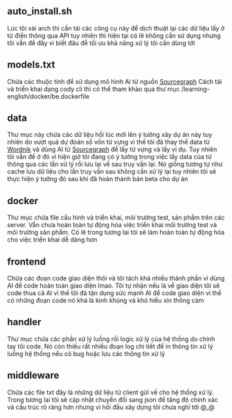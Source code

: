 ## auto_install.sh
Lúc tôi xài arch thì cần tải các công cụ này để dịch thuật lại các dữ liệu lấy ở từ điển thông qua API tuy nhiên thì hiện tại có lẽ không cần sử dụng nhưng tôi vẫn để đây vì biết đâu để tối ưu khả năng xử lý tôi cần dùng tới

## models.txt
Chứa các thuộc tính để sử dụng mô hình AI từ nguồn [Sourcegraph](https://sourcegraph.com/)
Cách tải và triển khai dạng cody cli thì có thể tham khảo qua thư mục /learning-english/docker/be.dockerfile

## data
Thư mục này chứa các dữ liệu hồi lúc mới lên ý tưởng xây dự án này tuy nhiên do vượt quá dự đoán số vốn từ vựng vì thế tôi đã thay thế data từ [Wordnik](https://www.wordnik.com/) và dùng AI từ [Sourcegraph](https://sourcegraph.com/) để lấy từ vựng và lấy ví dụ. Tuy nhiên tôi vẫn để ở đó vì hiện giờ tôi đang có ý tưởng trong việc lấy data của từ thông qua các lần xử lý rồi lưu lại về sau truy vấn lại. Nó giống tương tự như cache lưu dữ liệu cho lần truy vấn sau không cần xử lý lại tuy nhiên tôi sẽ thực hiện ý tưởng đó sau khi đã hoàn thành bản beta cho dự án

## docker
Thư mục chứa file cấu hình và triển khai, môi trường test, sản phẩm trên các server. Vẫn chưa hoàn toàn tự động hóa việc triển khai môi trường test và môi trường sản phẩm. Có lẽ trong tương lai tôi sẽ làm hoàn toàn tự động hóa cho việc triển khai dễ dàng hơn

## frontend
Chứa các đoạn code giao diện thôi và tôi tách khá nhiều thành phần vì dùng AI để code hoàn toàn giao diện lmao. Tôi tự nhận nếu là về giao diện tôi sẽ code thua cả AI vì thế tôi đã tận dụng sức mạnh AI để code giao diện vì thế có những đoạn code nó khá là kinh khủng và khó hiểu xin thông cảm

## handler
Thư mục chứa các phần xử lý luồng rồi logic xử lý của hệ thống do chính tay tôi code. Nó còn thiếu rất nhiều đoạn log chi tiết để in thông tin xử lý luồng hệ thống nếu có bug hoặc lưu các thông tin xử lý

## middleware
Chứa các file txt đây là những dữ liệu từ client gửi về cho hệ thống xử lý. Trong tương lai tôi sẽ cập nhật chuyển đổi sang json để tăng độ chính xác và cấu trúc rõ ràng hơn nhưng vì hồi đầu xây dựng tôi chưa nghĩ tới @_@

